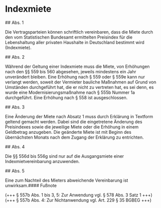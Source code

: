 # Indexmiete



\#\# Abs. 1

 Die Vertragsparteien können schriftlich vereinbaren, dass die Miete durch den vom Statistischen Bundesamt ermittelten Preisindex für die Lebenshaltung aller privaten Haushalte in Deutschland bestimmt wird (Indexmiete).

\#\# Abs. 2

 Während der Geltung einer Indexmiete muss die Miete, von Erhöhungen nach den §§ 559 bis 560 abgesehen, jeweils mindestens ein Jahr unverändert bleiben. Eine Erhöhung nach § 559 oder § 559e kann nur verlangt werden, soweit der Vermieter bauliche Maßnahmen auf Grund von Umständen durchgeführt hat, die er nicht zu vertreten hat, es sei denn, es wurde eine Modernisierungsmaßnahme nach § 555b Nummer 1a durchgeführt. Eine Erhöhung nach § 558 ist ausgeschlossen.

\#\# Abs. 3

 Eine Änderung der Miete nach Absatz 1 muss durch Erklärung in Textform geltend gemacht werden. Dabei sind die eingetretene Änderung des Preisindexes sowie die jeweilige Miete oder die Erhöhung in einem Geldbetrag anzugeben. Die geänderte Miete ist mit Beginn des übernächsten Monats nach dem Zugang der Erklärung zu entrichten.

\#\# Abs. 4

 Die §§ 556d bis 556g sind nur auf die Ausgangsmiete einer Indexmietvereinbarung anzuwenden.

\#\# Abs. 5

 Eine zum Nachteil des Mieters abweichende Vereinbarung ist unwirksam.#### Fußnote

(\+\+\+ § 557b Abs. 1 bis 3, 5: Zur Anwendung vgl. § 578 Abs. 3 Satz 1 \+\+\+)   
(\+\+\+ § 557b Abs. 4: Zur Nichtanwendung vgl. Art. 229 § 35 BGBEG \+\+\+) 

